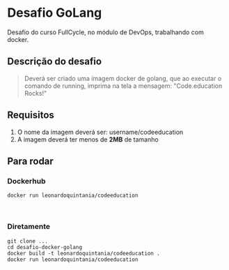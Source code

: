 # Desafio GoLang
Desafio do curso FullCycle, no módulo de DevOps, trabalhando com docker.

## Descrição do desafio
> Deverá ser criado uma imagem docker de golang, que ao executar o comando de running, imprima na tela a mensagem: "Code.education Rocks!"

## Requisitos
1. O nome da imagem deverá ser: username/codeeducation
2. A imagem deverá ter menos de __2MB__ de tamanho

## Para rodar
### Dockerhub
```docker pull leonardoquintania/codeeducation
docker run leonardoquintania/codeeducation
```
<br/>

### Diretamente
```
git clone ...
cd desafio-docker-golang
docker build -t leonardoquintania/codeeducation .
docker run leonardoquintania/codeeducation
```
<br/>
<br/>
